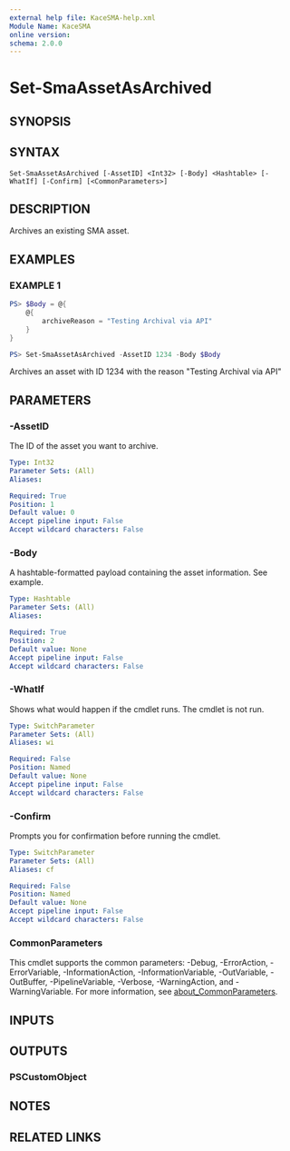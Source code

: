 ```yaml
---
external help file: KaceSMA-help.xml
Module Name: KaceSMA
online version:
schema: 2.0.0
---
```


# Set-SmaAssetAsArchived

## SYNOPSIS

## SYNTAX

```
Set-SmaAssetAsArchived [-AssetID] <Int32> [-Body] <Hashtable> [-WhatIf] [-Confirm] [<CommonParameters>]
```

## DESCRIPTION
Archives an existing SMA asset.

## EXAMPLES

### EXAMPLE 1
```powershell
PS> $Body = @{
    @{
        archiveReason = "Testing Archival via API"
    }
}

PS> Set-SmaAssetAsArchived -AssetID 1234 -Body $Body
```

Archives an asset with ID 1234 with the reason "Testing Archival via API"

## PARAMETERS

### -AssetID
The ID of the asset you want to archive.

```yaml
Type: Int32
Parameter Sets: (All)
Aliases:

Required: True
Position: 1
Default value: 0
Accept pipeline input: False
Accept wildcard characters: False
```

### -Body
A hashtable-formatted payload containing the asset information.
See example.

```yaml
Type: Hashtable
Parameter Sets: (All)
Aliases:

Required: True
Position: 2
Default value: None
Accept pipeline input: False
Accept wildcard characters: False
```

### -WhatIf
Shows what would happen if the cmdlet runs.
The cmdlet is not run.

```yaml
Type: SwitchParameter
Parameter Sets: (All)
Aliases: wi

Required: False
Position: Named
Default value: None
Accept pipeline input: False
Accept wildcard characters: False
```

### -Confirm
Prompts you for confirmation before running the cmdlet.

```yaml
Type: SwitchParameter
Parameter Sets: (All)
Aliases: cf

Required: False
Position: Named
Default value: None
Accept pipeline input: False
Accept wildcard characters: False
```

### CommonParameters
This cmdlet supports the common parameters: -Debug, -ErrorAction, -ErrorVariable, -InformationAction, -InformationVariable, -OutVariable, -OutBuffer, -PipelineVariable, -Verbose, -WarningAction, and -WarningVariable. For more information, see [about_CommonParameters](http://go.microsoft.com/fwlink/?LinkID=113216).

## INPUTS

## OUTPUTS

### PSCustomObject
## NOTES

## RELATED LINKS

